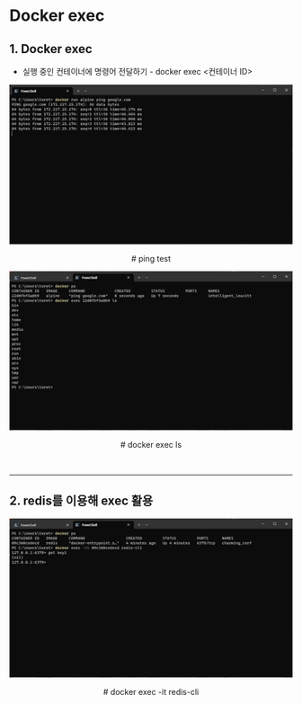 # **Docker exec**

## **1. Docker exec**
* 실행 중인 컨테이너에 명령어 전달하기 - docker exec <컨테이너 ID>
  
<p align = "center">
    <img src="Pictures\CMD_docker run alpine ping google.com.jpg">
    </p>
    <p align = "center"> # ping test</p>

<p align = "center">
    <img src="Pictures\CMD_docker exec.jpg">
    </p>
    <p align = "center"> # docker exec ls</p>

<br>

***

## **2. redis를 이용해 exec 활용**

<p align = "center">
    <img src="Pictures\CMD_docker exec -it redis-cli.jpg">
    </p>
    <p align = "center"> # docker exec -it redis-cli</p>

